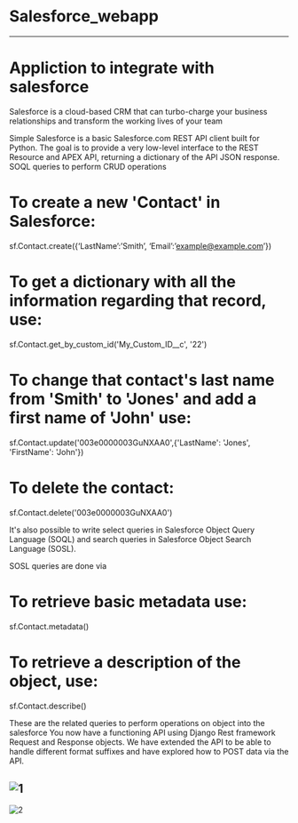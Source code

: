 # Salesforce_webapp
--------
# Appliction to integrate with salesforce

Salesforce is a cloud-based CRM that can turbo-charge your business relationships and
transform the working lives of your team

Simple Salesforce is a basic Salesforce.com REST API client built for Python. The goal is to provide a very low-level interface to the REST
Resource and APEX API, returning a dictionary of the API JSON response.
SOQL queries to  perform CRUD operations

# To create a new 'Contact' in Salesforce:
sf.Contact.create({‘LastName’:’Smith’, ‘Email’:’example@example.com’})

# To get a dictionary with all the information regarding that record, use:
sf.Contact.get_by_custom_id('My_Custom_ID__c', '22')

# To change that contact's last name from 'Smith' to 'Jones' and add a first name of 'John' use:
sf.Contact.update('003e0000003GuNXAA0',{'LastName': 'Jones', 'FirstName': 'John'})

# To delete the contact:
sf.Contact.delete('003e0000003GuNXAA0')

It's also possible to write select queries in Salesforce Object Query Language (SOQL) and search
queries in Salesforce Object Search Language (SOSL).


SOSL queries are done via

# To retrieve basic metadata use:
sf.Contact.metadata()

# To retrieve a description of the object, use:
sf.Contact.describe()

These are the related queries to perform operations on object into the salesforce
You now have a functioning API using Django Rest framework Request and Response objects.
We have extended the API to be able to handle different format suffixes and have explored
how to POST data via the API.

![1](https://user-images.githubusercontent.com/51438739/125299617-f0acbb80-e346-11eb-9958-bf522b97fc8a.png)
--------
![2](https://user-images.githubusercontent.com/51438739/125299622-f1dde880-e346-11eb-89d0-fe9ee9bb4097.png)